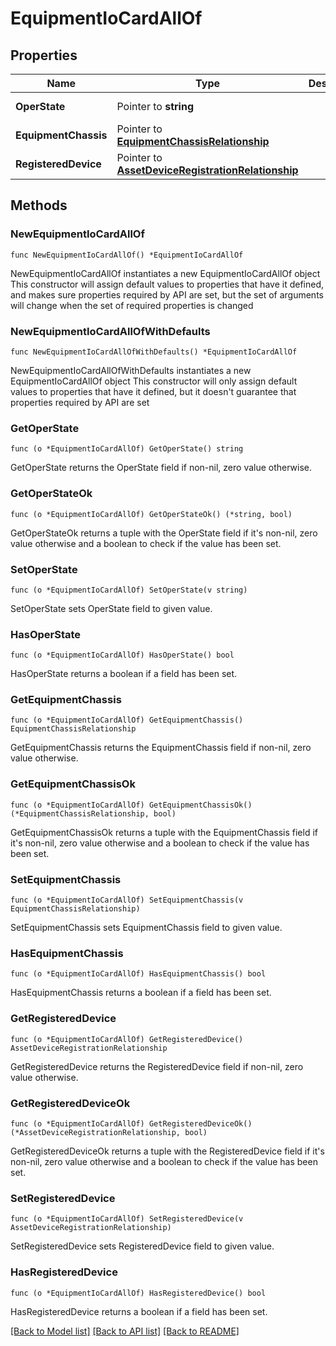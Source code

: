 # EquipmentIoCardAllOf

## Properties

Name | Type | Description | Notes
------------ | ------------- | ------------- | -------------
**OperState** | Pointer to **string** |  | [optional] [readonly] 
**EquipmentChassis** | Pointer to [**EquipmentChassisRelationship**](equipment.Chassis.Relationship.md) |  | [optional] 
**RegisteredDevice** | Pointer to [**AssetDeviceRegistrationRelationship**](asset.DeviceRegistration.Relationship.md) |  | [optional] 

## Methods

### NewEquipmentIoCardAllOf

`func NewEquipmentIoCardAllOf() *EquipmentIoCardAllOf`

NewEquipmentIoCardAllOf instantiates a new EquipmentIoCardAllOf object
This constructor will assign default values to properties that have it defined,
and makes sure properties required by API are set, but the set of arguments
will change when the set of required properties is changed

### NewEquipmentIoCardAllOfWithDefaults

`func NewEquipmentIoCardAllOfWithDefaults() *EquipmentIoCardAllOf`

NewEquipmentIoCardAllOfWithDefaults instantiates a new EquipmentIoCardAllOf object
This constructor will only assign default values to properties that have it defined,
but it doesn't guarantee that properties required by API are set

### GetOperState

`func (o *EquipmentIoCardAllOf) GetOperState() string`

GetOperState returns the OperState field if non-nil, zero value otherwise.

### GetOperStateOk

`func (o *EquipmentIoCardAllOf) GetOperStateOk() (*string, bool)`

GetOperStateOk returns a tuple with the OperState field if it's non-nil, zero value otherwise
and a boolean to check if the value has been set.

### SetOperState

`func (o *EquipmentIoCardAllOf) SetOperState(v string)`

SetOperState sets OperState field to given value.

### HasOperState

`func (o *EquipmentIoCardAllOf) HasOperState() bool`

HasOperState returns a boolean if a field has been set.

### GetEquipmentChassis

`func (o *EquipmentIoCardAllOf) GetEquipmentChassis() EquipmentChassisRelationship`

GetEquipmentChassis returns the EquipmentChassis field if non-nil, zero value otherwise.

### GetEquipmentChassisOk

`func (o *EquipmentIoCardAllOf) GetEquipmentChassisOk() (*EquipmentChassisRelationship, bool)`

GetEquipmentChassisOk returns a tuple with the EquipmentChassis field if it's non-nil, zero value otherwise
and a boolean to check if the value has been set.

### SetEquipmentChassis

`func (o *EquipmentIoCardAllOf) SetEquipmentChassis(v EquipmentChassisRelationship)`

SetEquipmentChassis sets EquipmentChassis field to given value.

### HasEquipmentChassis

`func (o *EquipmentIoCardAllOf) HasEquipmentChassis() bool`

HasEquipmentChassis returns a boolean if a field has been set.

### GetRegisteredDevice

`func (o *EquipmentIoCardAllOf) GetRegisteredDevice() AssetDeviceRegistrationRelationship`

GetRegisteredDevice returns the RegisteredDevice field if non-nil, zero value otherwise.

### GetRegisteredDeviceOk

`func (o *EquipmentIoCardAllOf) GetRegisteredDeviceOk() (*AssetDeviceRegistrationRelationship, bool)`

GetRegisteredDeviceOk returns a tuple with the RegisteredDevice field if it's non-nil, zero value otherwise
and a boolean to check if the value has been set.

### SetRegisteredDevice

`func (o *EquipmentIoCardAllOf) SetRegisteredDevice(v AssetDeviceRegistrationRelationship)`

SetRegisteredDevice sets RegisteredDevice field to given value.

### HasRegisteredDevice

`func (o *EquipmentIoCardAllOf) HasRegisteredDevice() bool`

HasRegisteredDevice returns a boolean if a field has been set.


[[Back to Model list]](../README.md#documentation-for-models) [[Back to API list]](../README.md#documentation-for-api-endpoints) [[Back to README]](../README.md)


